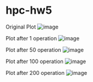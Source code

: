 # hpc-hw5


Original Plot 
![image](https://github.com/qyxiao/HPChomework5/tree/master/Plot/test.png)


Plot after 1 operation
![image](https://github.com/qyxiao/HPChomework5/Plot/output1.png)


Plot after 50 operation
![image](https://github.com/qyxiao/HPChomework5/Plot/output50.png)


Plot after 100 operation
![image](https://github.com/qyxiao/HPChomework5/Plot/output100.png)


Plot after 200 operation
![image](https://github.com/qyxiao/HPChomework5/Plot/output200.png)